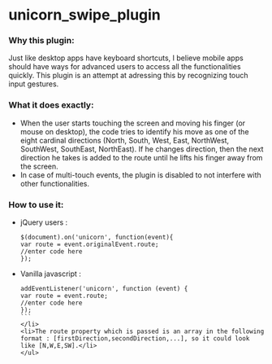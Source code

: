 unicorn_swipe_plugin
====================

<h3> Why this plugin: </h3>

Just like desktop apps have keyboard shortcuts, I believe mobile apps should have ways for advanced users to access all the functionalities quickly. This plugin is an attempt at adressing this by recognizing touch input gestures.

<h3> What it does exactly: </h3>

<ul><li> When the user starts touching the screen and moving his finger (or mouse on desktop), the code tries to identify his move as one of the eight cardinal directions (North, South, West, East, NorthWest, SouthWest, SouthEast, NorthEast). If he changes direction, then the next direction he takes is added to the route until he lifts his finger away from the screen. </li>
<li> In case of multi-touch events, the plugin is disabled to not interfere with other functionalities. </li></ul>

<h3> How to use it: </h3>
<ul>
<li> jQuery users : <br>

```
$(document).on('unicorn', function(event){ 
var route = event.originalEvent.route;
//enter code here
});
```
</li>

<li> Vanilla javascript : <br>

````
addEventListener('unicorn', function (event) { 
var route = event.route;
//enter code here
});
```
</li>
<li>The route property which is passed is an array in the following format : [firstDirection,secondDirection,...], so it could look like [N,W,E,SW].</li>
</ul>
